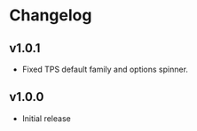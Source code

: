 # Changelog

## v1.0.1
- Fixed TPS default family and options spinner.

## v1.0.0
- Initial release
